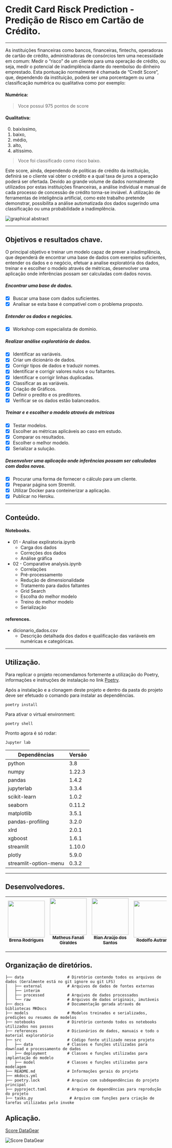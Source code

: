 
# Credit Card Risck Prediction - Predição de Risco em Cartão de Crédito.

---

As instituições financeiras como bancos, financeiras, fintechs, operadoras de cartão de crédito, administradoras de consórcios tem uma necessidade em comum: Medir o “risco” de um cliente para uma operação de crédito, ou seja, medir o potencial de inadimplência diante do reembolso do dinheiro emprestado.
Esta pontuação normalmente é chamada de “Credit Score”, que, dependendo da instituição, poderá ser uma porcentagem ou uma classificação numérica ou qualitativa como por exemplo:  

#### Numérica:
>  Voce possui 975 pontos de score

#### Qualitativa:
 0. baixíssimo, 
 1. baixo, 
 2. médio, 
 3. alto, 
 4. altíssimo.  
> Voce foi classificado como risco baixo.
 

Este score, ainda, dependendo de políticas de crédito da instituição, definirá se o cliente vai obter o crédito e a qual taxa de juros a operação poderá ser ofertada.
Devido ao grande volume de dados normalmente utilizados por estas instituições financeiras, a análise individual e manual de cada processo de concessão de crédito torna-se inviável. A utilização de ferramentas de inteligência artificial, como este trabalho pretende demonstrar, possibilita a análise automatizada dos dados sugerindo uma classificação ou uma probabilidade a inadimplência.

![graphical abstract](https://raw.githubusercontent.com/atlantico-academy/risk-prediction/main/abstract.jpeg)

---

## Objetivos e resultados chave.

O principal objetivo e treinar um modelo capaz de prever a inadimplência, que dependerá de encontrar uma base de dados com exemplos suficientes, entender os dados e o negócio,  efetuar a analise exploratória dos dados, treinar e e escolher o modelo através de métricas, desenvolver uma aplicação onde inferências possam ser calculadas com dados novos.

##### Encontrar uma base de dados.
 - [x] Buscar uma base com dados suficientes.
 - [x] Analisar se esta base é compatível com o problema proposto.
##### Entender os dados e negócios.
 - [x] Workshop com especialista de domínio.
##### Realizar análise exploratória de dados.
 - [x] Identificar as variáveis.
 - [x] Criar um dicionário de dados.
 - [x] Corrigir tipos de dados e traduzir nomes.
 - [x] Identificar e corrigir valores nulos e ou faltantes.
 - [x] Identificar e corrigir linhas duplicadas.
 - [x] Classificar as as variáveis.
 - [X] Criação de Gráficos.
 - [x] Definir o predito e os preditores.
 - [x] Verificar se os dados estão balanceados.
##### Treinar e e escolher o modelo através de métricas
 - [x] Testar modelos.
 - [x] Escolher as métricas aplicáveis ao caso em estudo.
 - [x] Comparar os resultados.
 - [x] Escolher o melhor modelo. 
 - [x] Serializar a sulução.
#####  Desenvolver uma aplicação onde inferências possam ser calculadas com dados novos.
 - [x] Procurar uma forma de fornecer o cálculo para um cliente.
 - [x] Preparar página som Stremlit.
 - [x] Utilizar Docker para conteinerizar a aplicação.
 - [x] Publicar no Heroku.

---

## Conteúdo.

#### Notebooks.
 - 01 - Analise expliratoria.ipynb
     * Carga dos dados
     * Correções dos dados
     * Análise gráfica
 - 02 - Comparative analysis.ipynb
     * Correlações
     * Pré-processamento
     * Redução de dimensionalidade
     * Tratamento para dados faltantes
     * Grid Search
     * Escolha do melhor modelo
     * Treino do melhor modelo
     * Serialização

#### references.
 - dicionario_dados.csv
     * Descrição detalhada dos dados e qualificação das variáveis em numéricas e categóricas.

---

## Utilização.

Para replicar o projeto recomendamos fortemente a utilização do Poetry, informações e instruções de instalação no link [Poetry](https://python-poetry.org/).  

Após a instalação e a clonagem deste projeto e dentro da pasta do projeto deve ser efetuado o comando para instalar as dependências.  

~~~
poetry install
~~~
Para ativar o virtual environment:  
~~~
poetry shell
~~~
Pronto agora é só rodar:  
~~~
Jupyter lab
~~~


|Dependências|Versão|
|---|---|
|python |3.8|
|numpy |1.22.3|
|pandas |1.4.2|
|jupyterlab |3.3.4|
|scikit-learn |1.0.2|
|seaborn |0.11.2|
|matplotlib |3.5.1|
|pandas-profiling |3.2.0|
|xlrd |2.0.1|
|xgboost |1.6.1|
|streamlit |1.10.0|
|plotly |5.9.0|
|streamlit-option-menu |0.3.2|

---


## Desenvolvedores.


| [<img src="https://avatars.githubusercontent.com/u/66694669?v=4" width=115><br><sub>Brena Rodrigues</sub>](https://github.com/brena-cmd) | [<img src="https://avatars.githubusercontent.com/u/50874966?v=4" width=115><br><sub>Matheus Fanali Giraldes</sub>](https://github.com/larryfisherman25) | [<img src="https://avatars.githubusercontent.com/u/98674235?v=4" width=115><br><sub>Rian Araújo dos Santos</sub>](https://github.com/rian-araujo) | [<img src="https://avatars.githubusercontent.com/u/45275789?v=4" width=115><br><sub>Rodolfo Autran</sub>](https://github.com/rodolfoautran) | [<img src="https://avatars.githubusercontent.com/u/52363892?v=4" width=115><br><sub>Vilquer de Oliveira</sub>](https://github.com/vilquer) |
| :---: | :---: | :---: | :---: | :---: |


---

## Organização de diretórios.
~~~
├── data                   # Diretório contendo todos os arquivos de dados (Geralmente está no git ignore ou git LFS)  
│   ├── external           # Arquivos de dados de fontes externas  
│   ├── interim  
│   ├── processed          # Arquivos de dados processados  
│   └── raw                # Arquivos de dados originais, imutáveis  
├── docs                   # Documentação gerada através de bibliotecas MKDocs  
├── models                 # Modelos treinados e serializados, predições ou resumos de modelos  
├── notebooks              # Diretório contendo todos os notebooks utilizados nos passos  
├── references             # Dicionários de dados, manuais e todo o material exploratório  
├── src                    # Código fonte utilizado nesse projeto  
│   ├── data               # Classes e funções utilizadas para download e processamento de dados  
│   ├── deployment         # Classes e funções utilizadas para implantação do modelo  
│   ├── model              # Classes e funções utilizadas para modelagem  
├── README.md              # Informações gerais do projeto  
├── mkdocs.yml  
├── poetry.lock            # Arquivo com subdependências do projeto principal  
├── pyproject.toml         # Arquivo de dependências para reprodução do projeto  
├── tasks.py                # Arquivo com funções para criação de tarefas utilizadas pelo invoke  
~~~

## Aplicação.

[Score DataGear](https://datagearscore.herokuapp.com/)

![Score DataGear](https://raw.githubusercontent.com/atlantico-academy/risk-prediction/main/aplica%C3%A7%C3%A3o.gif)

